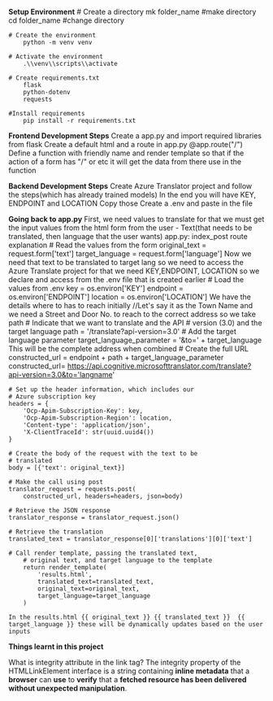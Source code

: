 **Setup Environment** # Create a directory
mk folder_name #make directory
cd folder_name #change directory

    # Create the environment
        python -m venv venv

    # Activate the environment
        .\\venv\\scripts\\activate

    # Create requirements.txt
        flask
        python-dotenv
        requests

    #Install requirements
        pip install -r requirements.txt

**Frontend Development Steps**
Create a app.py and import required libraries from flask
Create a default html and a route in app.py @app.route("/")
Define a function with friendly name and render template so that if the action of a form has "/" or etc it will get the data from there use in the function

**Backend Development Steps**
Create Azure Translator project and follow the steps(which has already trained models)
In the end you will have KEY, ENDPOINT and LOCATION Copy those
Create a .env and paste in the file

**Going back to app.py**
First, we need values to translate for that we must get the input values from the html form from the user - Text(that needs to be translated, then language that the user wants)
app.py: index_post route explanation # Read the values from the form
original_text = request.form['text']
target_language = request.form['language']
Now we need that text to be translated to target lang so we need to access the Azure Translate project for that we need KEY,ENDPOINT, LOCATION so we declare and access from the .env file that is created earlier # Load the values from .env
key = os.environ['KEY']
endpoint = os.environ['ENDPOINT']
location = os.environ['LOCATION']
We have the details where to has to reach initially //Let's say it as the Town Name and we need a Street and Door No. to reach to the correct address so we take path # Indicate that we want to translate and the API # version (3.0) and the target language
path = '/translate?api-version=3.0' # Add the target language parameter
target_language_parameter = '&to=' + target_language
This will be the complete address when combined # Create the full URL
constructed_url = endpoint + path + target_language_parameter
constructed_url= https://api.cognitive.microsofttranslator.com/translate?api-version=3.0&to='langname'

    # Set up the header information, which includes our
    # Azure subscription key
    headers = {
    	'Ocp-Apim-Subscription-Key': key,
    	'Ocp-Apim-Subscription-Region': location,
    	'Content-type': 'application/json',
    	'X-ClientTraceId': str(uuid.uuid4())
    }

    # Create the body of the request with the text to be
    # translated
    body = [{'text': original_text}]

    # Make the call using post
    translator_request = requests.post(
    	constructed_url, headers=headers, json=body)

    # Retrieve the JSON response
    translator_response = translator_request.json()

    # Retrieve the translation
    translated_text = translator_response[0]['translations'][0]['text']

    # Call render template, passing the translated text,
        # original text, and target language to the template
        return render_template(
            'results.html',
            translated_text=translated_text,
            original_text=original_text,
            target_language=target_language
        )

    In the results.html {{ original_text }} {{ translated_text }}  {{ target_language }} these will be dynamically updates based on the user inputs

**Things learnt in this project**

What is integrity attribute in the link tag?
The integrity property of the HTMLLinkElement interface is a string containing **inline metadata** that a **browser** can **use** to **verify** that a **fetched resource has been delivered without unexpected manipulation**.



